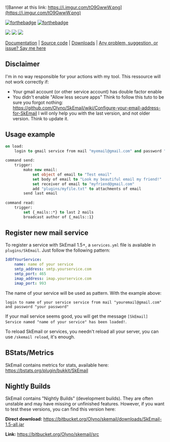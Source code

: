 ![Banner at this link: https://i.imgur.com/tO9GwwW.png](https://i.imgur.com/tO9GwwW.png)

[![forthebadge](https://forthebadge.com/images/badges/made-with-java.svg)](https://forthebadge.com)
[![forthebadge](https://forthebadge.com/images/badges/uses-git.svg)](https://forthebadge.com)

[![](https://img.shields.io/github/issues/Olyno/SkEmail.svg?style=for-the-badge)](https://github.com/Olyno/SkEmail/issues) ![](https://img.shields.io/github/forks/Olyno/SkEmail.svg?style=for-the-badge) ![](https://img.shields.io/github/stars/Olyno/SkEmail.svg?style=for-the-badge)

[Documentation](https://skripthub.net/docs/?addon=SkEmail) | [Source code](https://github.com/Olyno/SkEmail) | [Downloads](https://github.com/Olyno/SkEmail/releases) | [Any problem, suggestion, or issue? Say me here](https://github.com/Olyno/SkEmail/issues/new?template=bug_report.md)

## Disclaimer

I'm in no way responsible for your actions with my tool.
This ressource will not work correctly if:
- Your gmail account (or other service account) has double factor enable
- You didn't enable "Allow less secure apps"
Think to follow this tuto to be sure you forgot nothing: https://github.com/Olyno/SkEmail/wiki/Configure-your-email-address-for-SkEmail
I will only help you with the last version, and not older version. Think to update it.

## Usage example

```vb
on load:
    login to gmail service from mail "myemail@gmail.com" and password "my password"
 
command send:
    trigger:
        make new email:
            set object of email to "Test email"
            set body of email to "Look my beautiful email my friend!"
            set receiver of email to "myfriend@gmail.com"
            add "plugins/myfile.txt" to attachments of email
        send last email
     
command read:
    trigger:
        set {_mails::*} to last 2 mails
        broadcast author of {_mails::1}
```

## Register new mail service

To register a service with SkEmail 1.5+, a ``services.yml`` file is available in ``plugins/SkEmail``. Just follow the following pattern:

```yaml
IdOfYourService:
    name: name of your service
    smtp_address: smtp.yourservice.com
    smtp_port: 465
    imap_address: imap.yourservice.com
    imap_port: 993
```

The name of your service will be used as pattern. With the example above:
```
login to name of your service service from mail "youremail@gmail.com" and password "your password"
```

If your mail service seems good, you will get the message ``[SkEmail] Service named "name of your service" has been loaded!``.

To reload SkEmail or services, you needn't reload all your server, you can use ``/skemail reload``, it's enough.

## BStats/Metrics

SkEmail contains metrics for stats, available here:
https://bstats.org/plugin/bukkit/SkEmail

## Nightly Builds

SkEmail contains "Nightly Builds" (development builds). They are often unstable and may have missing or unfinished features. However, if you want to test these versions, you can find this version here:

**Direct download:** https://bitbucket.org/Olyno/skemail/downloads/SkEmail-1.5-all.jar

**Link:** https://bitbucket.org/Olyno/skemail/src
